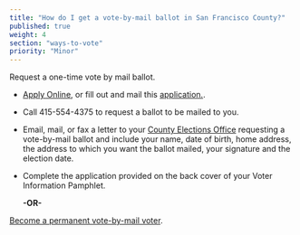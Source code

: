 ```yaml
---
title: "How do I get a vote-by-mail ballot in San Francisco County?"
published: true
weight: 4
section: "ways-to-vote"
priority: "Minor"
---
```


Request a one-time vote by mail ballot.  

- [Apply Online](http://sfelections.org/tools/vbmapp/index.php), or fill out and mail this [application.](http://sfgov.org/elections/sites/default/files/Documents/Voting/2018/J18_VBMApp_ENCH.pdf).    

- Call 415-554-4375 to request a ballot to be mailed to you.  

- Email, mail, or fax a letter to your [County Elections Office](#section-election-office-contact) requesting a vote-by-mail ballot and include your name, date of birth, home address, the address to which you want the ballot mailed, your signature and the election date.  

- Complete the application provided on the back cover of your Voter Information Pamphlet.  

  **-OR-**  
  
[Become a permanent vote-by-mail voter](http://sfgov.org/elections/ftp/uploadedfiles/elections/VoterServices/2015/Application%20for%20Permanent%20VBM%20status%20EN.pdf).  
